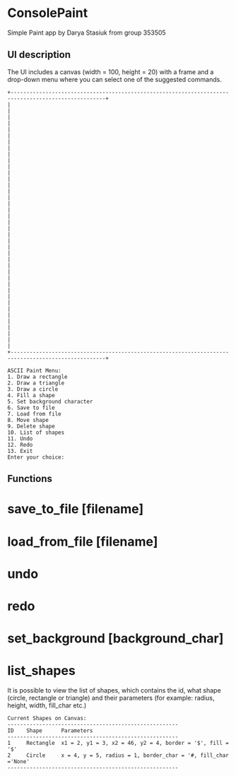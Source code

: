 # ConsolePaint
Simple Paint app by Darya Stasiuk from group 353505
## UI description
The UI includes a canvas (width = 100, height = 20) with a frame and a drop-down menu where you can select one of the suggested commands. 
```
+----------------------------------------------------------------------------------------------------+
|                                                                                                    |
|                                                                                                    |
|                                                                                                    |
|                                                                                                    |
|                                                                                                    |
|                                                                                                    |
|                                                                                                    |
|                                                                                                    |
|                                                                                                    |
|                                                                                                    |
|                                                                                                    |
|                                                                                                    |
|                                                                                                    |
|                                                                                                    |
|                                                                                                    |
|                                                                                                    |
|                                                                                                    |
|                                                                                                    |
|                                                                                                    |
|                                                                                                    |
+----------------------------------------------------------------------------------------------------+

ASCII Paint Menu:
1. Draw a rectangle
2. Draw a triangle
3. Draw a circle
4. Fill a shape
5. Set background character
6. Save to file
7. Load from file
8. Move shape
9. Delete shape
10. List of shapes
11. Undo
12. Redo
13. Exit
Enter your choice:
```
## Functions
# 
# save_to_file [filename]

# load_from_file [filename]
# undo
# redo
# set_background [background_char]
# list_shapes
It is possible to view the list of shapes, which contains the id, what shape (circle, rectangle or triangle) and their parameters (for example: radius, height, width, fill_char etc.)
```
Current Shapes on Canvas:
------------------------------------------------------
ID    Shape      Parameters
------------------------------------------------------
1     Rectangle  x1 = 2, y1 = 3, x2 = 46, y2 = 4, border = '$', fill = '$'
2     Circle     x = 4, y = 5, radius = 1, border_char = '#, fill_char ='None'
------------------------------------------------------
```